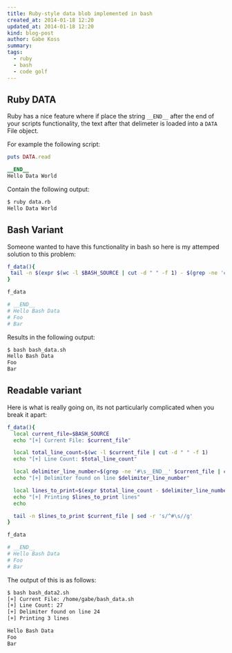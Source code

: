 ```yaml
---
title: Ruby-style data blob implemented in bash
created_at: 2014-01-18 12:20
updated_at: 2014-01-18 12:20
kind: blog-post
author: Gabe Koss
summary: 
tags: 
  - ruby
  - bash
  - code golf
--- 
```


## Ruby DATA

Ruby has a nice feature where if place the string `__END__` after the end of
your scripts functionality, the text after that delimeter is loaded into a
`DATA` File object. 

For example the following script:

```ruby
puts DATA.read

__END__
Hello Data World
```

Contain the following output:

```bash
$ ruby data.rb
Hello Data World
```

## Bash Variant

Someone wanted to have this functionality in bash so here is my attemped
solution to this problem:

```sh
f_data(){
 tail -n $(expr $(wc -l $BASH_SOURCE | cut -d " " -f 1) - $(grep -ne '#\s__END__' $BASH_SOURCE|cut -d ":" -f 1)) $BASH_SOURCE | sed -r 's/^#\s//g'
}

f_data

# __END__
# Hello Bash Data
# Foo
# Bar
```

Results in the following output:

```sh
$ bash bash_data.sh
Hello Bash Data
Foo
Bar
```

## Readable variant
Here is what is really going on, its not particularly complicated when you break it apart: 

```sh
f_data(){
  local current_file=$BASH_SOURCE
  echo "[+] Current File: $current_file"

  local total_line_count=$(wc -l $current_file | cut -d " " -f 1)
  echo "[+] Line Count: $total_line_count"

  local delimiter_line_number=$(grep -ne '#\s__END__' $current_file | cut -d ":" -f 1)
  echo "[+] Delimiter found on line $delimiter_line_number"

  local lines_to_print=$(expr $total_line_count - $delimiter_line_number)
  echo "[+] Printing $lines_to_print lines"
  echo

  tail -n $lines_to_print $current_file | sed -r 's/^#\s//g'
}

f_data

# __END__
# Hello Bash Data
# Foo
# Bar
```

The output of this is as follows:

```sh
$ bash bash_data2.sh
[+] Current File: /home/gabe/bash_data.sh
[+] Line Count: 27
[+] Delimiter found on line 24
[+] Printing 3 lines

Hello Bash Data
Foo
Bar
```


